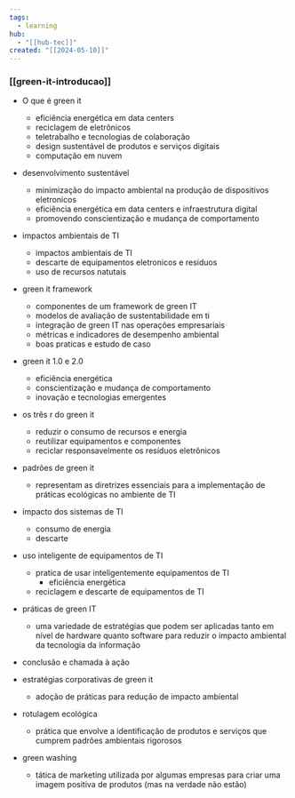 ```yaml
---
tags:
  - learning
hub:
  - "[[hub-tec]]"
created: "[[2024-05-10]]"
---
```

### [[green-it-introducao]]


- O que é green it
	- eficiência energética em data centers
	- reciclagem de eletrônicos
	- teletrabalho e tecnologias de colaboração
	- design sustentável de produtos e serviços digitais
	- computação em nuvem
- desenvolvimento sustentável
	- minimização do impacto ambiental na produção de dispositivos eletronicos
	- eficiência energética em data centers e infraestrutura digital
	- promovendo conscientização e mudança de comportamento
- impactos ambientais de TI
	- impactos ambientais de TI
	- descarte de equipamentos eletronicos e residuos
	- uso de recursos natutais

- green it framework
	- componentes de um framework de green IT
	- modelos de avaliação de sustentabilidade em ti
	- integração de green IT nas operações empresariais
	- métricas e indicadores de desempenho ambiental
	- boas praticas e estudo de caso 
- green it 1.0 e 2.0
	- eficiência energética
	- conscientização e mudança de comportamento
	- inovação e tecnologias emergentes
- os três r do green it
	- reduzir o consumo de recursos e energia
	- reutilizar equipamentos e componentes
	- reciclar responsavelmente os resíduos eletrônicos

- padrões de green it
	- representam as diretrizes essenciais para a implementação de práticas ecológicas no ambiente de TI
- impacto dos sistemas de TI
	- consumo de energia
	- descarte 
- uso inteligente de equipamentos de TI
	- pratica de usar inteligentemente equipamentos de TI
		- eficiência energética
	- reciclagem e descarte de equipamentos de TI
- práticas de green IT
	- uma variedade de estratégias que podem ser aplicadas tanto em nível de hardware quanto software para reduzir o impacto ambiental da tecnologia da informação
- conclusão e chamada à ação 

- estratégias corporativas de green it
	- adoção de práticas para redução de impacto ambiental
- rotulagem ecológica
	- prática que envolve a identificação de produtos e serviços que cumprem padrões ambientais rigorosos
- green washing
	- tática de marketing utilizada por algumas empresas para criar uma imagem positiva de produtos (mas na verdade não estão)
